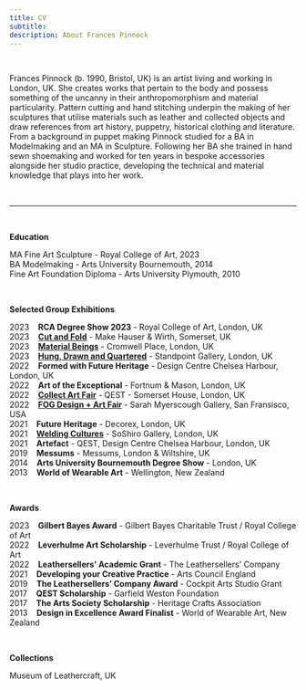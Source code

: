 ```yaml
---
title: CV
subtitle: 
description: About Frances Pinnock
---
```


<br />  

Frances Pinnock (b. 1990, Bristol, UK) is an artist living and working in London, UK. She creates works that pertain to the body and possess something of the uncanny in their anthropomorphism and material particularity. Pattern cutting and hand stitching underpin the making of her sculptures that utilise materials such as leather and collected objects and draw references from art history, puppetry, historical clothing and literature.  
From a background in puppet making Pinnock studied for a BA in Modelmaking  and an MA in Sculpture. Following her BA she trained in hand sewn shoemaking and worked for ten years in bespoke accessories alongside her studio practice, developing the technical and material knowledge that plays into her work.  

<br /> 

____________________________________________________________________________________________________________________________________

<br /> 

**Education**  

MA Fine Art Sculpture - Royal College of Art, 2023  
BA Modelmaking - Arts University Bournemouth, 2014  
Fine Art Foundation Diploma - Arts University Plymouth, 2010 

<br /> 


**Selected Group Exhibitions** 

2023&nbsp;&nbsp;&nbsp; **RCA Degree Show 2023** - Royal College of Art, London, UK  
2023&nbsp;&nbsp;&nbsp; **[Cut and Fold](https://www.hauserwirth.com/make/41222-cut-and-fold/)** - Make Hauser & Wirth, Somerset, UK  
2023&nbsp;&nbsp;&nbsp; **[Material Beings](https://www.cromwellplace.com/whats-on/material-beings)** - Cromwell Place, London, UK  
2023&nbsp;&nbsp;&nbsp; **[Hung, Drawn and Quartered](https://www.standpointlondon.co.uk/gallery/2023/hung-drawn/index.php)** - Standpoint Gallery, London, UK  
2022&nbsp;&nbsp;&nbsp; **Formed with Future Heritage** - Design Centre Chelsea Harbour, London, UK  
2022&nbsp;&nbsp;&nbsp; **Art of the Exceptional** - Fortnum & Mason, London, UK  
2022&nbsp;&nbsp;&nbsp; **[Collect Art Fair](https://www.craftscouncil.org.uk/collect-art-fair)** - QEST - Somerset House, London, UK    
2022&nbsp;&nbsp;&nbsp; **[FOG Design + Art Fair](https://www.sarahmyerscough.com/exhibitions/38-fog-design-art-2022/)** - Sarah Myerscough Gallery, San Fransisco, USA  
2021&nbsp;&nbsp;&nbsp; **Future Heritage** - Decorex, London, UK  
2021&nbsp;&nbsp;&nbsp; **[Welding Cultures](https://soshiro.co/blogs/past-events/welding-cultures)** - SoShiro Gallery, London, UK  
2021&nbsp;&nbsp;&nbsp; **Artefact** - QEST, Design Centre Chelsea Harbour, London, UK  
2019&nbsp;&nbsp;&nbsp; **Messums** - Messums, London & Wiltshire, UK  
2014&nbsp;&nbsp;&nbsp; **Arts University Bournemouth Degree Show** - London, UK  
2013&nbsp;&nbsp;&nbsp; **World of Wearable Art** - Wellington, New Zealand  

<br />  
  

**Awards** 

2023&nbsp;&nbsp;&nbsp; **Gilbert Bayes Award** - Gilbert Bayes Charitable Trust / Royal College of Art  
2022&nbsp;&nbsp;&nbsp; **Leverhulme Art Scholarship** - Leverhulme Trust / Royal College of Art   
2022&nbsp;&nbsp;&nbsp; **Leathersellers' Academic Grant** - The Leathersellers' Company   
2021&nbsp;&nbsp;&nbsp; **Developing your Creative Practice** - Arts Council England  
2019&nbsp;&nbsp;&nbsp; **The Leathersellers’ Company Award** - Cockpit Arts Studio Grant  
2017&nbsp;&nbsp;&nbsp; **QEST Scholarship** - Garfield Weston Foundation  
2017&nbsp;&nbsp;&nbsp; **The Arts Society Scholarship** - Heritage Crafts Association  
2013&nbsp;&nbsp;&nbsp; **Design in Excellence Award Finalist** - World of Wearable Art, New Zealand  

<br />   


**Collections** 

Museum of Leathercraft, UK  

<br />  










